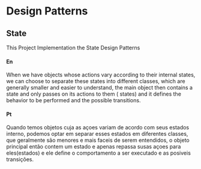 # Design Patterns
## State

This Project Implementation the State Design Patterns

#### En
When we have objects whose actions vary according to their internal states, we can choose to separate these states into different classes, which are generally smaller and easier to understand, the main object then contains a state and only passes on its actions to them ( states) and it defines the behavior to be performed and the possible transitions.

#### Pt

Quando temos objetos cuja as açoes variam de acordo com seus estados interno, podemos optar em separar esses estados em diferentes classes, que geralmente são menores e mais faceis de serem entendidos, o objeto principal então contem um estado e apenas repassa susas açoes para eles(estados) e ele define o comportamento a ser executado e as posiveis transições.
